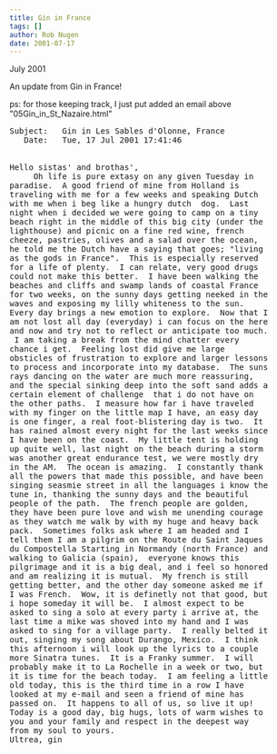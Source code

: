 ```yaml
---
title: Gin in France
tags: []
author: Rob Nugen
date: 2001-07-17
---
```


<p class=date> July 2001</p>

<p>An update from Gin in France!</p>

<p>ps: for those keeping track, I just put added an email above
"05Gin_in_St_Nazaire.html"</p>

<pre>
Subject:   Gin in Les Sables d'Olonne, France
   Date:   Tue, 17 Jul 2001 17:41:46 


Hello sistas' and brothas',
     Oh life is pure extasy on any given Tuesday in
paradise.  A good friend of mine from Holland is
traveling with me for a few weeks and speaking Dutch
with me when i beg like a hungry dutch  dog.  Last
night when i decided we were going to camp on a tiny
beach right in the middle of this big city (under the
lighthouse) and picnic on a fine red wine, french
cheeze, pastries, olives and a salad over the ocean,
he told me the Dutch have a saying that goes; "living
as the gods in France".  This is especially reserved
for a life of plenty.  I can relate, very good drugs
could not make this better.  I have been walking the
beaches and cliffs and swamp lands of coastal France
for two weeks, on the sunny days getting neeked in the
waves and exposing my lilly whiteness to the sun. 
Every day brings a new emotion to explore.  Now that I
am not lost all day (everyday) i can focus on the here
and now and try not to reflect or anticipate too much.
 I am taking a break from the mind chatter every
chance i get.  Feeling lost did give me large
obsticles of frustration to explore and larger lessons
to process and incorporate into my database.  The suns
rays dancing on the water are much more reassuring,
and the special sinking deep into the soft sand adds a
certain element of challenge  that i do not have on
the other paths.  I measure how far i have traveled
with my finger on the little map I have, an easy day
is one finger, a real foot-blistering day is two.  It
has rained almost every night for the last weeks since
I have been on the coast.  My little tent is holding
up quite well, last night on the beach during a storm
was another great endurance test, we were mostly dry
in the AM.  The ocean is amazing.  I constantly thank
all the powers that made this possible, and have been
singing seasmie street in all the languages i know the
tune in, thanking the sunny days and the beautiful
people of the path.  The french people are golden,
they have been pure love and wish me unending courage
as they watch me walk by with my huge and heavy back
pack.  Sometimes folks ask where I am headed and I
tell them I am a pilgrim on the Route du Saint Jaques
du Compostella Starting in Normandy (north France) and
walking to Galicia (spain),  everyone knows this
pilgrimage and it is a big deal, and i feel so honored
and am realizing it is mutual.  My french is still
getting better, and the other day someone asked me if
I was French.  Wow, it is definetly not that good, but
i hope someday it will be.  I almost expect to be
asked to sing a solo at every party i arrive at, the
last time a mike was shoved into my hand and I was
asked to sing for a village party.  I really belted it
out, singing my song about Durango, Mexico.  I think
this afternoon i will look up the lyrics to a couple
more Sinatra tunes.  It is a Franky summer.  I will
probably make it to La Rochelle in a week or two, but
it is time for the beach today.  I am feeling a little
old today, this is the third time in a row I have
looked at my e-mail and seen a friend of mine has
passed on.  It happens to all of us, so live it up! 
Today is a good day, big hugs, lots of warm wishes to
you and your family and respect in the deepest way
from my soul to yours.   
Ultrea, gin
</pre>
